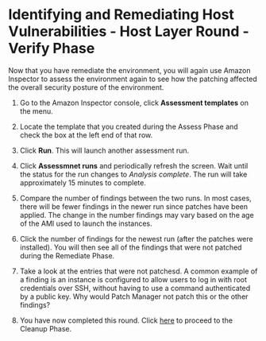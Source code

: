 # Identifying and Remediating Host Vulnerabilities - Host Layer Round - Verify Phase

Now that you have remediate the environment, you will again use Amazon Inspector to assess the environment again to see how the patching affected the overall security posture of the environment.

1.  Go to the Amazon Inspector console, click **Assessment templates** on the menu.

2.  Locate the template that you created during the Assess Phase and check the box at the left end of that row.

3.  Click **Run**.  This will launch another assessment run. 

4.  Click **Assessmnet runs** and periodically refresh the screen.  Wait until the status for the run changes to *Analysis complete*.  The run will take approximately 15 minutes to complete.

5.  Compare the number of findings between the two runs.   In most cases, there will be fewer findings in the newer run since patches have been applied.   The change in the number findings may vary based on the age of the AMI used to launch the instances.

7.  Click the number of findings for the newest run (after the patches were installed).  You will then see all of the findings that were not patched during the Remediate Phase.

8.  Take a look at the entries that were not patchesd.  A common example of a finding is an instance is configured to allow users to log in with root credentials over SSH, without having to use a command authenticated by a public key.  Why would Patch Manager not patch this or the other findings?

9.  You have now completed this round.  Click [here](./cleanup.md) to proceed to the Cleanup Phase.

